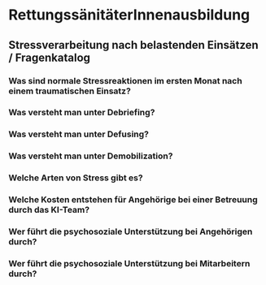 # RettungssänitäterInnenausbildung
## Stressverarbeitung nach belastenden Einsätzen / Fragenkatalog


### Was sind normale Stressreaktionen im ersten Monat nach einem traumatischen Einsatz?

### Was versteht man unter Debriefing?

### Was versteht man unter Defusing?

### Was versteht man unter Demobilization?

### Welche Arten von Stress gibt es?

### Welche Kosten entstehen für Angehörige bei einer Betreuung durch das KI-Team?

### Wer führt die psychosoziale Unterstützung bei Angehörigen durch?

### Wer führt die psychosoziale Unterstützung bei Mitarbeitern durch?
